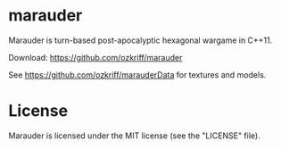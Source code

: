 marauder
========

Marauder is turn-based post-apocalyptic hexagonal wargame in C++11.

Download: https://github.com/ozkriff/marauder

See https://github.com/ozkriff/marauderData for textures and models.


License
=======

Marauder is licensed under the MIT license (see the "LICENSE" file).
